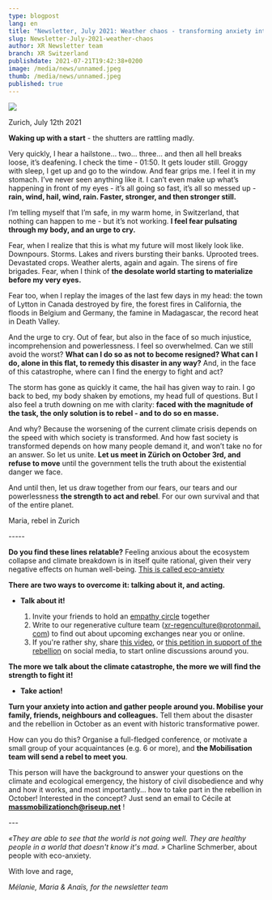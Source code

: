 ```yaml
---
type: blogpost
lang: en
title: "Newsletter, July 2021: Weather chaos - transforming anxiety into action"
slug: Newsletter-July-2021-weather-chaos
author: XR Newsletter team
branch: XR Switzerland
publishdate: 2021-07-21T19:42:38+0200
image: /media/news/unnamed.jpeg
thumb: /media/news/unnamed.jpeg
published: true
---
```



![](/media/unnamed.jpeg)

Zurich, July 12th 2021

**Waking up with a start** - the shutters are rattling madly.

Very quickly, I hear a hailstone… two… three… and then all hell breaks loose, it’s deafening. I check the time - 01:50. It gets louder still. Groggy with sleep, I get up and go to the window. And fear grips me. I feel it in my stomach. I’ve never seen anything like it. I can’t even make up what’s happening in front of my eyes - it’s all going so fast, it’s all so messed up - **rain, wind, hail, wind, rain. Faster, stronger, and then stronger still.**

I’m telling myself that I’m safe, in my warm home, in Switzerland, that nothing can happen to me - but it’s not working. **I feel fear pulsating through my body, and an urge to cry.**

Fear, when I realize that this is what my future will most likely look like. Downpours. Storms. Lakes and rivers bursting their banks. Uprooted trees. Devastated crops. Weather alerts, again and again. The sirens of fire brigades. Fear, when I think of **the desolate world starting to materialize before my very eyes.**

Fear too, when I replay the images of the last few days in my head: the town of Lytton in Canada destroyed by fire, the forest fires in California, the floods in Belgium and Germany, the famine in Madagascar, the record heat in Death Valley.

And the urge to cry. Out of fear, but also in the face of so much injustice, incomprehension and powerlessness. I feel so overwhelmed. Can we still avoid the worst? **What can I do so as not to become resigned? What can I do, alone in this flat, to remedy this disaster in any way?** And, in the face of this catastrophe, where can I find the energy to fight and act?

The storm has gone as quickly it came, the hail has given way to rain. I go back to bed, my body shaken by emotions, my head full of questions. But I also feel a truth downing on me with clarity: **faced with the magnitude of the task, the only solution is to rebel - and to do so en masse.**

And why? Because the worsening of the current climate crisis depends on the speed with which society is transformed. And how fast society is transformed depends on how many people demand it, and won’t take no for an answer. So let us unite. **Let us meet in Zürich on October 3rd, and refuse to move** until the government tells the truth about the existential danger we face.

And until then, let us draw together from our fears, our tears and our powerlessness **the strength to act and rebel**. For our own survival and that of the entire planet. 

Maria, rebel in Zurich

\-----

**Do you find these lines relatable?** Feeling anxious about the ecosystem collapse and climate breakdown is in itself quite rational, given their very negative effects on human well-being. [This is called eco-anxiety](https://u1584542.ct.sendgrid.net/ss/c/eR1oNBZ1lqoGbKL8pO4doGnIBTC7WsOrz6KaoZXCaFUT69DYwr_QdMWfP_2U5NTHwpEwN24mu02ojDvSgjArJNnquwTuw_2WoGnfWoNEiW6uM_RwxzB9yJVng7Y1Fs376SSAmV-ukUSJA62_LATCyG1vBSdyduf9EuNF6onnUmwEAIB5fcTlvHEkqXgg1R0CmAfHOFuNf34sRejR9jsT_TOFDF8Xalf-Rl9EYbO8Yt8KBQ8lxv6J8P2_0xhTwRpR3CSkNCslchva9UT2rKmd5aFXu1v64h6WRKSHPFcVryWmCyKkKEfKf_EQKlD6XbE96n6cOP56sQcQ8gVxWMEybwm_C_aGhfeBWndYsYBotk8rIZSLo5fN3XOGeO1WBL0FOsCd4jGrq1raPZiQ7ExHObwuT_6bBvr3zYaL983OoZg/3ds/smkj-_2HQT290YFrjAVAbg/h8/NM5R4HvWo8N2_IDSvNiYhvRi_iRYAK-z2xInNpSjHiM)

**There are two ways to overcome it: talking about it, and acting.**

* **Talk about it!**

  1. Invite your friends to hold an [empathy circle](https://u1584542.ct.sendgrid.net/ss/c/mRshnjzLbfRUAJcmEcvG03j4sWJ5ul78GDil56IPY2YsLUYcsk8LkqOCcj51VQY4b02Svb94yModwZR4QoPLL2pMNuEVyvQF3GSqiF1p3ACb-rF_9mfGP3eCDZxtE8lUt3MDeEZ_u87MXrXV6rgYzERGyPkHapeOYPLTOEIuOT1BuKRil8WQMCGYt86Am51fCC9jes6Lqlz9SFzLrv-Ot85IA6ShlFuh5DyUAqk5weIGW3DW04Hrxg9re3aFgyidSJikkL535NN6gJaZT786B8p2gPW_GiuyoWXZWk-uz5xM0IrR7FGZPs1eDRg5uPVyJqE87fQoiHMZBM0F_iFj4V7OaFhiElUvXq8-kwo2DZemwgkKCnlvG-5hNNNSPr90/3ds/smkj-_2HQT290YFrjAVAbg/h9/8NyJLrFcThz04rYH84HorOUZ-P5Yq0E7QYMYVLRjYz4) together
  2. Write to our regenerative culture team ([xr-regenculture@protonmail.​com](mailto:xr-regenculture@protonmail.com?subject=&body=xr-regenculture@protonmail.com)) to find out about upcoming exchanges near you or online.
  3. If you're rather shy, share [this video](https://u1584542.ct.sendgrid.net/ss/c/atcYNHk4Eh2YdGnwBh-YDPAZiEt8wwS6hp5wOIb3CiIKiuhZ3x2bjjhA6C8FdpWgnW_0gpAIo-eSqtE3JSuNyBQrPC_aDt0ULvZ17gjG8_C_DHfyg8iuE2W_xtANVaOABD-gWcEOXE3i0gq6UgAE66_O183qXUeGL8mJbJt90b02_uf_Req7RVKecQuMsp1V6qfJod7PxvgI2jTXYmlZqXWRwQZT5oVNkdrA2kT1oq9qQ8f6zkMODhFhuZvCrnOhVza3k4SjXx3iiFm3za_xhMNbgc0a-R-3Hf7OhN-DHrV0d6ZCgntkyGh8pGAahLBnp2lYy-m9_o66tPis3Gin_mI7W1fQtHSpWPGWq4LOghJP5SSyVTqgafSwYFKmx8l6c55o5fcaJ34jxtt7y1eUDQ/3ds/smkj-_2HQT290YFrjAVAbg/h10/52EEN5UwdXJQa4Jai46pneRPpIo2cRvl3GMzt7K-lc8), or [this petition in support of the rebellion](https://u1584542.ct.sendgrid.net/ss/c/P8Elou2Rvc0qoMPEUZrMXYBD8Fx3jZ6D3J4gjCR7K-IxeYBdQUlBOFx5Pt5HxetDye7snZgdH54VyYsVazIuOOmSYjbd2ZZeiEPtpC_Fd99LElFBYlh4faeRrF91TC2wnCRsXVXovpFNdzoIAsO8--bIWTnL4mm7911Vb3NfFCvZtqARIobBOPXZ6Lf6D6VclqY5nDwjXsmSxDHBGlM8gnc0bj-OeHg6N4ZvtUR7pCpxlw9C94k8QEPtnCugmxyOawc9M26ZaDDFaGaHXAoqJEKUvEY0feBpWCtTkP_7d66fppnUEK6wzvaRp9kQsThZhxkYZtWmNzjWQQY38plHtLE5zRo4HjBc-qHJlfKrzLsRe1FWcsy0XG05-72g3rrNghFpJ__ieGAb1gpI0FQlmRJIbKxCdcWsEzPOVZyGVkw/3ds/smkj-_2HQT290YFrjAVAbg/h11/owjPCFPyvDPYWVyddJP2Ex4OB2-n27b_wo0HPcrjVww) on social media, to start online discussions around you.

**The more we talk about the climate catastrophe, the more we will find the strength to fight it!**

* **Take action!**

**Turn your anxiety into action and gather people around you. Mobilise your family, friends, neighbours and colleagues.** Tell them about the disaster and the rebellion in October as an event with historic transformative power.

How can you do this? Organise a full-fledged conference, or motivate a small group of your acquaintances (e.g. 6 or more), and **the Mobilisation team will send a rebel to meet you**.

This person will have the background to answer your questions on the climate and ecological emergency, the history of civil disobedience and why and how it works, and most importantly... how to take part in the rebellion in October! Interested in the concept? Just send an email to Cécile at **[massmobilizationch@riseup.net](mailto:massmobilizationch@riseup.net?subject=&body=)** !

\---

*«They are able to see that the world is not going well. They are healthy people in a world that doesn't know it's mad. »* Charline Schmerber, about people with eco-anxiety.

With love and rage,

*Mélanie, Maria & Anaïs, for the newsletter team*